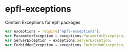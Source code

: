  # epfl-exceptions 
 Contain Exceptions for epfl packages

```js
var exceptions = require('epfl-exceptions');
var ParameterException = exceptions.ParameterException;
var ServerException = exceptions.ServerException;
var ForbiddenException = exceptions.ForbiddenException;
```